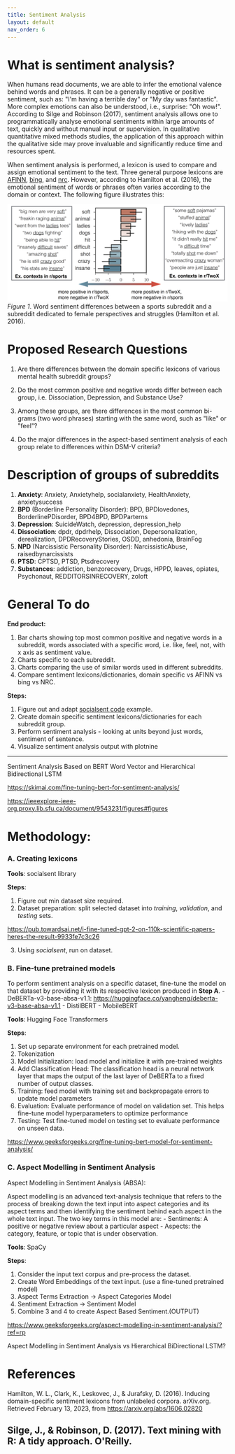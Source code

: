 ```yaml
---
title: Sentiment Analysis
layout: default
nav_order: 6
---
```


# What is sentiment analysis?

When humans read documents, we are able to infer the emotional valence behind words and phrases. It can be a generally negative or positive sentiment, such as: "I'm having a terrible day" or "My day was fantastic". More complex emotions can also be understood, i.e., surprise: "Oh wow!". According to Silge and Robinson (2017), sentiment analysis allows one to programmatically analyse emotional sentiments within large amounts of text, quickly and without manual input or supervision. In qualitative quantitative mixed methods studies, the application of this approach within the qualitative side may prove invaluable and significantly reduce time and resources spent. 

When sentiment analysis is performed, a lexicon is used to compare and assign emotional sentiment to the text. Three general purpose lexicons are [AFINN](http://www2.imm.dtu.dk/pubdb/views/publication_details.php?id=6010), [bing](https://www.cs.uic.edu/~liub/FBS/sentiment-analysis.html), and [nrc](http://saifmohammad.com/WebPages/NRC-Emotion-Lexicon.htm). However, according to Hamilton et al. (2016), the emotional sentiment of words or phrases often varies according to the domain or context. The following figure illustrates this:

![](assets/domain_lexicon_eg.png)<!-- -->
*Figure 1*. Word sentiment differences between a sports subreddit and a subreddit dedicated to female perspectives and struggles (Hamilton et al. 2016).
# Proposed Research Questions

1. Are there differences between the domain specific lexicons of various mental health subreddit groups?

2. Do the most common positive and negative words differ between each group, i.e. Dissociation, Depression, and Substance Use?

3. Among these groups, are there differences in the most common bi-grams (two word phrases) starting with the same word, such as "like" or "feel"?

4. Do the major differences in the aspect-based sentiment analysis of each group relate to differences within DSM-V criteria?

# Description of groups of subreddits
1. **Anxiety**: Anxiety, Anxietyhelp, socialanxiety, HealthAnxiety, anxietysuccess
2. **BPD** (Borderline Personality Disorder): BPD, BPDlovedones, BorderlinePDisorder, BPD4BPD, BPDParterns
3. **Depression**: SuicideWatch, depression, depression_help
4. **Dissociation**: dpdr, dpdrhelp, Dissociation, Depersonalization, derealization, DPDRecoveryStories, OSDD, anhedonia, BrainFog
5. **NPD** (Narcissistic Personality Disorder): NarcissisticAbuse, raisedbynarcissists
6. **PTSD**: CPTSD, PTSD, Ptsdrecovery
7. **Substances**: addiction, benzorecovery, Drugs, HPPD, leaves, opiates, Psychonaut, REDDITORSINRECOVERY, zoloft

# General To do

**End product:**
1. Bar charts showing top most common positive and negative words in a subreddit, words associated with a specific word, i.e. like, feel, not, with x axis as sentiment value.
2. Charts specific to each subreddit.
3. Charts comparing the use of similar words used in different subreddits.
4. Compare sentiment lexicons/dictionaries, domain specific vs AFINN vs bing vs NRC.

**Steps:**
1. Figure out and adapt [socialsent code](https://github.com/williamleif/socialsent) example.
2. Create domain specific sentiment lexicons/dictionaries for each subreddit group.
3. Perform sentiment analysis - looking at units beyond just words, sentiment of sentence.
4. Visualize sentiment analysis output with plotnine

--------------
Sentiment Analysis Based on BERT Word Vector and Hierarchical Bidirectional LSTM

https://skimai.com/fine-tuning-bert-for-sentiment-analysis/

https://ieeexplore-ieee-org.proxy.lib.sfu.ca/document/9543231/figures#figures



# Methodology:

### A. Creating lexicons

**Tools**: socialsent library

**Steps**:
1. Figure out min dataset size required.
2. Dataset preparation: split selected dataset into *training*, *validation*, and *testing* sets.

https://pub.towardsai.net/i-fine-tuned-gpt-2-on-110k-scientific-papers-heres-the-result-9933fe7c3c26

3. Using *socialsent*, run on dataset.

### B. Fine-tune pretrained models

To perform sentiment analysis on a specific dataset, fine-tune the model on that dataset by providing it with its respective lexicon produced in **Step A**.
    - DeBERTa-v3-base-absa-v1.1: https://huggingface.co/yangheng/deberta-v3-base-absa-v1.1
    - DistilBERT
    - MobileBERT

**Tools**: Hugging Face Transformers

**Steps**:
1. Set up separate environment for each pretrained model.
2. Tokenization
3. Model Initialization: load model and initialize it with pre-trained weights
4. Add Classification Head: The classification head is a neural network layer that maps the output of the last layer of DeBERTa to a fixed number of output classes.
5. Training: feed model with training set and backpropagate errors to update model parameters
6. Evaluation: Evaluate performance of model on validation set. This helps fine-tune model hyperparameters to optimize performance
7. Testing: Test fine-tuned model on testing set to evaluate performance on unseen data.

https://www.geeksforgeeks.org/fine-tuning-bert-model-for-sentiment-analysis/

### C. Aspect Modelling in Sentiment Analysis 

Aspect Modelling in Sentiment Analysis (ABSA): 

Aspect modelling is an advanced text-analysis technique that refers to the process of breaking down the text input into aspect categories and its aspect terms and then identifying the sentiment behind each aspect in the whole text input. The two key terms in this model are:
    - Sentiments: A positive or negative review about a particular aspect
    - Aspects: the category, feature, or topic that is under observation.


**Tools**: SpaCy

**Steps**:
1. Consider the input text corpus and pre-process the dataset.
2. Create Word Embeddings of the text input. (use a fine-tuned pretrained model)
3. Aspect Terms Extraction -> Aspect Categories Model 
4. Sentiment Extraction -> Sentiment Model 
5. Combine 3 and 4 to create Aspect Based Sentiment.(OUTPUT)

https://www.geeksforgeeks.org/aspect-modelling-in-sentiment-analysis/?ref=rp



Aspect Modelling in Sentiment Analysis vs Hierarchical BiDirectional LSTM?

# References

Hamilton, W. L., Clark, K., Leskovec, J., &amp; Jurafsky, D. (2016). Inducing domain-specific sentiment lexicons from unlabeled corpora. arXiv.org. Retrieved February 13, 2023, from https://arxiv.org/abs/1606.02820 

Silge, J., &amp; Robinson, D. (2017). Text mining with R: A tidy approach. O'Reilly. 
---
